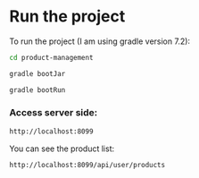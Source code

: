 # Run the project

To run the project (I am using gradle version 7.2):

```sh
cd product-management

gradle bootJar

gradle bootRun
```

### Access server side:

```sh
http://localhost:8099
```

You can see the product list: 

```sh
http://localhost:8099/api/user/products
```